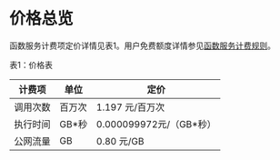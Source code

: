 # 价格总览

函数服务计费项定价详情见表1。用户免费额度详情参见[函数服务计费规则](../Pricing/Billing-Rules.md )。

表1：价格表

| 计费项   | 单位   | 定价                    |
| -------- | ------ | ----------------------- |
| 调用次数 | 百万次 | 1.197 元/百万次         |
| 执行时间 | GB*秒  | 0.000099972元/（GB*秒） |
| 公网流量 | GB     | 0.80 元/GB              |

